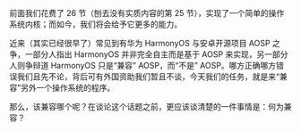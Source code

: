 前面我们花费了 26 节（刨去没有实质内容的第 25 节），实现了一个简单的操作系统内核；而如今，我们将会给予它更多的能力。

近来（其实已经很早了）常见到有华为 HarmonyOS 与安卓开源项目 AOSP 之争，一部分人指出 HarmonyOS 并非完全自主而是基于 AOSP 来实现，另一部分人则争辩道 HarmonyOS 只是“兼容” AOSP，而“不是” AOSP。哪方正确哪方错误我们且先不论，背后可有外国资助我们暂且不谈，今天我们的任务，就是来“兼容”另外一个操作系统的程序。

那么，该兼容哪个呢？在谈论这个话题之前，更应该谈清楚的一件事情是：何为兼容？

